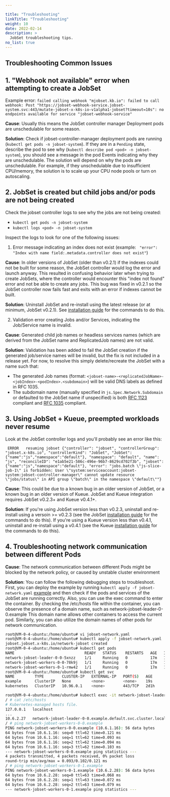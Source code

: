 ```yaml
---

title: "Troubleshooting"
linkTitle: "Troubleshooting"
weight: 10
date: 2022-02-14
description: >
  JobSet troubleshooting tips.
no_list: true
---
```


## Troubleshooting Common Issues

## 1. "Webhook not available" error when attempting to create a JobSet

Example error: `failed calling webhook "mjobset.kb.io": failed to call webhook: Post "https://jobset-webhook-service.jobset-system.svc:443/mutate-jobset-x-k8s-io-v1alpha1-jobset?timeout=10s": no endpoints available for service "jobset-webhook-service"`

**Cause**: Usually this means the JobSet controller manager Deployment pods are unschedulable for some reason.

**Solution**: Check if jobset-controller-manager deployment pods are running (`kubectl get pods -n jobset-system`).
If they are in a `Pending` state, describe the pod to see why (`kubectl describe pod <pod> -n jobset-system`), you
should see a message in the pod Events indicating why they are unschedulable. The solution will depend on why the pods
are unschedulable. For example, if they unschedulable due to insufficient CPU/memory, the solution is to scale up your CPU node pools or turn on autoscaling.

## 2. JobSet is created but child jobs and/or pods are not being created 

Check the jobset controller logs to see why the jobs are not being created:

- `kubectl get pods -n jobset-system`
- `kubectl logs <pod> -n jobset-system`

Inspect the logs to look for one of the following issues:

1. Error message indicating an index does not exist (example: ` "error": "Index with name field:.metadata.controller does not exist"`)

**Cause**: In older versions of JobSet (older than v0.2.1) if the indexes could not be built for some reason, the JobSet controller would log the error and launch anyway. This resulted in confusing behavior later when trying to create JobSets, where the controller would encounter this "index not found" error and not be able to create any jobs. This bug was fixed
in v0.2.1 so the JobSet controller now fails fast and exits with an error if indexes cannot be built.

**Solution**: Uninstall JobSet and re-install using the latest release (or at minimum, JobSet v0.2.1). See [installation guide](/docs/setup/install.md) for the commands to do this.

2. Validation error creating Jobs and/or Services, indicating the Job/Service name is invalid.

**Cause**: Generated child job names or headless services names (which are derived from the JobSet name and ReplicatedJob names) are not valid. 

**Solution**: Validation has been added to fail the JobSet creation if the generated job/service names will be invalid, but the fix is not included in a release yet. For now, to resolve this simply delete/recreate the JobSet with a name such that:

* The generated Job names (format: `<jobset-name>-<replicatedJobName>-<jobIndex>-<podIndex>.<subdomain>`) will be valid DNS labels as defined in RFC 1035.
* The subdomain name (manually specified in `js.Spec.Network.Subdomain` or defaulted to the JobSet name if unspecified) is both [RFC 1123](https://datatracker.ietf.org/doc/html/rfc1123) compliant and [RFC 1035](https://datatracker.ietf.org/doc/html/rfc1035) compliant.


## 3. Using JobSet + Kueue, preempted workloads never resume

Look at the JobSet controller logs and you'll probably see an error like this:

```
 ERROR   resuming jobset {"controller": "jobset", "controllerGroup": "jobset.x-k8s.io", "controllerKind": "JobSet", "JobSet": {"name":"js","namespace":"default"}, "namespace": "default", "name": "js", "reconcileID": "e1ab5e21-586c-496e-96b7-8629cd702f3b", "jobset": {"name":"js","namespace":"default"}, "error": "jobs.batch \"js-slice-job-1\" is forbidden: User \"system:serviceaccount:jobset-system:jobset-controller-manager\" cannot update resource \"jobs/status\" in API group \"batch\" in the namespace \"default\""}
 ```

**Cause**: This could be due to a known bug in an older version of JobSet, or a known bug in an older version of Kueue. JobSet and Kueue integration requires JobSet v0.2.3+ and Kueue v0.4.1+.

**Solution**: If you're using JobSet version less than v0.2.3, uninstall and re-install using a versoin >= v0.2.3 (see the JobSet [installation guide](https://jobset.sigs.k8s.io/docs/installation/) for the commands to do this). If you're using a Kueue version less than v0.4.1, uninstall and re-install using a v0.4.1 (see the Kueue [installation guide](https://kueue.sigs.k8s.io/docs/installation/) for the commands to do this).

## 4. Troubleshooting network communication between different Pods

**Cause**: The network communication between different Pods might be blocked by the network policy, or caused by unstable cluster environment

**Solution**: You can follow the following debugging steps to troubleshoot. First, you can deploy the example by running `kubectl apply -f jobset-network.yaml` [example](../../../../../site/static/examples/simple/jobset-with-network.yaml) and then check if the pods and services of the JobSet are running correctly. Also, you can use the exec command to enter the container. By checking the /etc/hosts file within the container, you can observe the presence of a domain name, such as network-jobset-leader-0-0.example This domain name allows other containers to access the current pod. Similarly, you can also utilize the domain names of other pods for network communication.
```bash
root@VM-0-4-ubuntu:/home/ubuntu# vi jobset-network.yaml
root@VM-0-4-ubuntu:/home/ubuntu# kubectl apply -f jobset-network.yaml
jobset.jobset.x-k8s.io/network-jobset created
root@VM-0-4-ubuntu:/home/ubuntu# kubectl get pods
NAME                               READY   STATUS    RESTARTS   AGE   IP          NODE               NOMINATED NODE   READINESS GATES
network-jobset-leader-0-0-5xnzz    1/1     Running   0          17m   10.6.2.27   cluster1-worker    <none>           <none>
network-jobset-workers-0-0-78k9j   1/1     Running   0          17m   10.6.1.16   cluster1-worker2   <none>           <none>
network-jobset-workers-0-1-rmw42   1/1     Running   0          17m   10.6.2.28   cluster1-worker    <none>           <none>
root@VM-0-4-ubuntu:/home/ubuntu# kubectl get svc
NAME         TYPE        CLUSTER-IP   EXTERNAL-IP   PORT(S)   AGE
example      ClusterIP   None         <none>        <none>    19s
kubernetes   ClusterIP   10.96.0.1    <none>        443/TCP   2d1h
```

```bash
root@VM-0-4-ubuntu:/home/ubuntu# kubectl exec -it network-jobset-leader-0-0-5xnzz -- sh
/ # cat /etc/hosts
# Kubernetes-managed hosts file.
127.0.0.1	localhost
...
10.6.2.27	network-jobset-leader-0-0.example.default.svc.cluster.local	network-jobset-leader-0-0
/ # ping network-jobset-workers-0-0.example
PING network-jobset-workers-0-0.example (10.6.1.16): 56 data bytes
64 bytes from 10.6.1.16: seq=0 ttl=62 time=0.121 ms
64 bytes from 10.6.1.16: seq=1 ttl=62 time=0.093 ms
64 bytes from 10.6.1.16: seq=2 ttl=62 time=0.094 ms
64 bytes from 10.6.1.16: seq=3 ttl=62 time=0.103 ms
--- network-jobset-workers-0-0.example ping statistics ---
4 packets transmitted, 4 packets received, 0% packet loss
round-trip min/avg/max = 0.093/0.102/0.121 ms
/ # ping network-jobset-workers-0-1.example
PING network-jobset-workers-0-1.example (10.6.2.28): 56 data bytes
64 bytes from 10.6.2.28: seq=0 ttl=63 time=0.068 ms
64 bytes from 10.6.2.28: seq=1 ttl=63 time=0.072 ms
64 bytes from 10.6.2.28: seq=2 ttl=63 time=0.079 ms
--- network-jobset-workers-0-1.example ping statistics ---
```